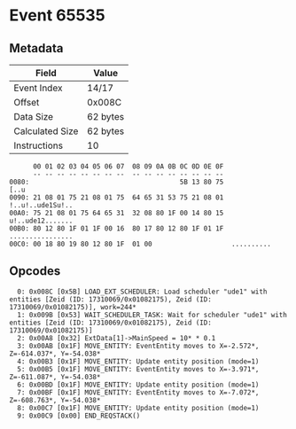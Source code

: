 # Event 65535

## Metadata

| Field           | Value    |
|-----------------|----------|
| Event Index     | 14/17    |
| Offset          | 0x008C   |
| Data Size       | 62 bytes |
| Calculated Size | 62 bytes |
| Instructions    | 10       |

```
      00 01 02 03 04 05 06 07  08 09 0A 0B 0C 0D 0E 0F
      -- -- -- -- -- -- -- --  -- -- -- -- -- -- -- --
0080:                                      5B 13 80 75              [..u
0090: 21 08 01 75 21 08 01 75  64 65 31 53 75 21 08 01  !..u!..ude1Su!..
00A0: 75 21 08 01 75 64 65 31  32 08 80 1F 00 14 80 15  u!..ude12.......
00B0: 80 12 80 1F 01 1F 00 16  80 17 80 12 80 1F 01 1F  ................
00C0: 00 18 80 19 80 12 80 1F  01 00                    ..........      
```

## Opcodes

```
  0: 0x008C [0x5B] LOAD_EXT_SCHEDULER: Load scheduler "ude1" with entities [Zeid (ID: 17310069/0x01082175), Zeid (ID: 17310069/0x01082175)], work=244*
  1: 0x009B [0x53] WAIT_SCHEDULER_TASK: Wait for scheduler "ude1" with entities [Zeid (ID: 17310069/0x01082175), Zeid (ID: 17310069/0x01082175)]
  2: 0x00A8 [0x32] ExtData[1]->MainSpeed = 10* * 0.1
  3: 0x00AB [0x1F] MOVE_ENTITY: EventEntity moves to X=-2.572*, Z=-614.037*, Y=-54.038*
  4: 0x00B3 [0x1F] MOVE_ENTITY: Update entity position (mode=1)
  5: 0x00B5 [0x1F] MOVE_ENTITY: EventEntity moves to X=-3.971*, Z=-611.087*, Y=-54.038*
  6: 0x00BD [0x1F] MOVE_ENTITY: Update entity position (mode=1)
  7: 0x00BF [0x1F] MOVE_ENTITY: EventEntity moves to X=-7.072*, Z=-608.763*, Y=-54.038*
  8: 0x00C7 [0x1F] MOVE_ENTITY: Update entity position (mode=1)
  9: 0x00C9 [0x00] END_REQSTACK()
```
